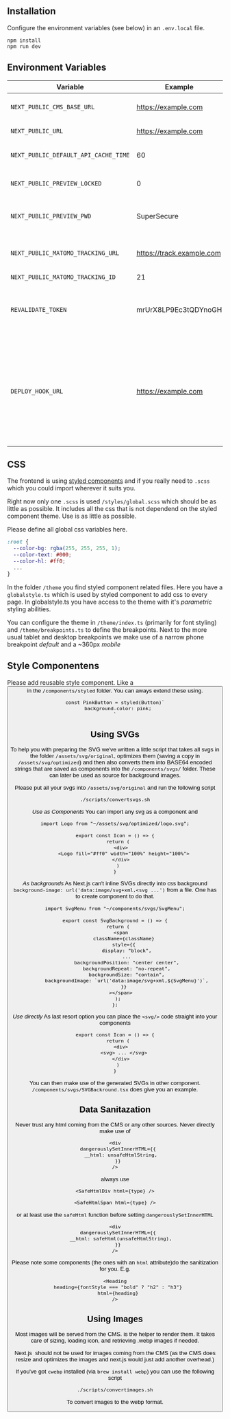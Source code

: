 ## Installation

Configure the environment variables (see below) in an `.env.local` file.
```
npm install
npm run dev
```

## Environment Variables

Variable | Example | Explanation
---|---|---
`NEXT_PUBLIC_CMS_BASE_URL` | https://example.com | The full URL of the Headless CMS
`NEXT_PUBLIC_URL` | https://example.com | The full URLto the frontend
`NEXT_PUBLIC_DEFAULT_API_CACHE_TIME` | 60 | How many minutes for a page to expire
`NEXT_PUBLIC_PREVIEW_LOCKED` | 0 | If *1* the login screen will be shown 
`NEXT_PUBLIC_PREVIEW_PWD` | SuperSecure | The password needed get past the login screen
`NEXT_PUBLIC_MATOMO_TRACKING_URL` | https://track.example.com | Set to matomo url if you want to use usage tracking
`NEXT_PUBLIC_MATOMO_TRACKING_ID` | 21 |  | Set matomo property id if you want to use usage tracking
`REVALIDATE_TOKEN` | mrUrX8LP9Ec3tQDYnoGH | Shared secret between CMS and frontend permitting content revalidation
`DEPLOY_HOOK_URL` | https://example.com | Needed only for development. Set to the secret webhook URL to trigger a build by running `npm run deploy:live` or `npm run deploy:staging`

## CSS
The frontend is using [styled components](https://styled-components.com/docs/basics#getting-started) and if you really need to `.scss` which you could import wherever it suits you. 

Right now only one `.scss` is used `/styles/global.scss` which should be as little as possible. It includes all the css that is not dependend on the styled component theme. Use is as little as possible. 

Please define all global css variables here. 

```css
:root {
  --color-bg: rgba(255, 255, 255, 1);
  --color-text: #000;
  --color-hl: #ff0;
  ...
}
```

In the folder `/theme` you find styled component related files. Here you have a `globalstyle.ts` which is used by styled component to add css to every page. In globalstyle.ts you have access to the theme with it's *parametric* styling abilities.

You can configure the theme in `/theme/index.ts` (primarily for font styling) and `/theme/breakpoints.ts` to define the breakpoints. Next to the more usual tablet and desktop breakpoints we make use of a narrow phone breakpoint *default* and a ~360px *mobile*

## Style Componentens
Please add reusable style component. Like a <Button> in the `/components/styled` folder. You can aways extend these using. 

```JSX
const PinkButton = styled(Button)`
  background-color: pink;
`
```

## Using SVGs
To help you with preparing the SVG we've written a little script that takes all svgs in the folder `/assets/svg/original`, 
optimizes them (saving a copy in `/assets/svg/optimized`) and then also converts them into BASE64 encoded strings that are saved as components into the `/components/svgs/` folder. These can later be used as source for background images. 

Please put all your svgs into `/assets/svg/original` and run the following script

```bash
./scripts/convertsvgs.sh
```

*Use as Components*
You can import any svg as a component and 

```JSX
import Logo from "~/assets/svg/optimized/logo.svg";

export const Icon = () => {
  return (
    <div>
      <Logo fill="#ff0" width="100%" height="100%">
    </div>
  )
}
```

*As backgrounds*
As Next.js can't inline SVGs directly into css background `background-image: url('data:image/svg+xml,<svg ...')` from a file. One has to create component to do that. 

```JSX
import SvgMenu from "~/components/svgs/SvgMenu";

export const SvgBackground = () => {
  return (
    <span
      className={className}
      style={{
        display: "block",
        ...
        backgroundPosition: "center center",
        backgroundRepeat: "no-repeat",
        backgroundSize: "contain",
        backgroundImage: `url('data:image/svg+xml,${SvgMenu}')`,
      }}
    ></span>
  );
};
```

*Use directly*
As last resort option you can place the `<svg/>` code straight into your components

```JSX
export const Icon = () => {
  return (
    <div>
      <svg> ... </svg>
    </div>
  )
}
```


You can then make use of the generated SVGs in other component. `/components/svgs/SVGBackround.tsx` does give you an example. 

## Data Sanitazation
Never trust any html coming from the CMS or any other sources. Never directly make use of 

```JSX
<div
  dangerouslySetInnerHTML={{
    __html: unsafeHtmlString,
  }}
/>
```

always use 

```JSX
<SafeHtmlDiv html={type} />
```

```JSX
<SafeHtmlSpan html={type} />
```

or at least use the `safeHtml` function before setting `dangerouslySetInnerHTML`

```JSX
<div
  dangerouslySetInnerHTML={{
    __html: safeHtml(unsafeHtmlString),
  }}
/>
```

Please note some components (the ones with an `html` attribute)do the sanitization for you. E.g. 

```JSX
<Heading
  heading={fontStyle === "bold" ? "h2" : "h3"}
  html={heading}
/>
```  

## Using Images
Most images will be served from the CMS. <ApiImage> is the helper to render them. It takes care of sizing, loading icon, and retrieving .webp images if needed. 

Next.js <Image> should not be used for images coming from the CMS (as the CMS does resize and optimizes the images and next.js would just add another overhead.)

If you've got `cwebp` installed (via `brew install webp`) you can use the following script
```bash
./scripts/convertimages.sh
```

To convert images to the webp format. 




